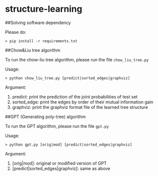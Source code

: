 structure-learning
==================

##Solving software dependency

Please do:

`> pip install -r requirements.txt`

##Chow&Liu tree algorithm

To run the chow-liu tree algorithm, please run the file `chow_liu_tree.py`

Usage:

`> python chow_liu_tree.py [predict|sorted_edges|graphviz]`

Argument: 

1. predict: print the prediction of the joint probabilities of test set
2. sorted_edge: print the edges by order of their mutual information gain
3. graphviz: print the graphviz format file of the learned tree structure


##GPT (Generating poly-tree) algorithm

To run the GPT algorithm, please run the file `gpt.py`

Usage:

`> python gpt.py [orig|mod] [predict|sorted_edges|graphviz]`

Argument: 
1. [orig|mod]: original or modified version of GPT
2. [predict|sorted_edges|graphviz]: same as above

